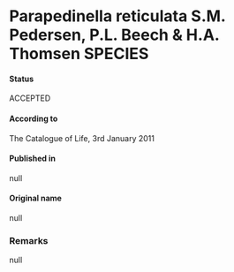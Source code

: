 Parapedinella reticulata S.M. Pedersen, P.L. Beech & H.A. Thomsen SPECIES
=======

#### Status
ACCEPTED

#### According to
The Catalogue of Life, 3rd January 2011

#### Published in
null

#### Original name
null

### Remarks
null